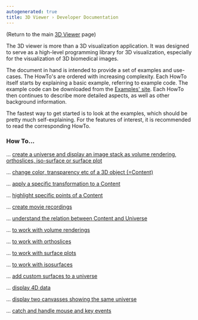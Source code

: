 ```yaml
---
autogenerated: true
title: 3D Viewer › Developer Documentation
---
```


(Return to the main [3D Viewer](/plugins/3d-viewer) page)

The 3D viewer is more than a 3D visualization application. It was designed to serve as a high-level programming library for 3D visualization, especially for the visualization of 3D biomedical images.

The document in hand is intended to provide a set of examples and use-cases. The HowTo's are ordered with increasing complexity. Each HowTo itself starts by explaining a basic example, referring to example code. The example code can be downloaded from the [Examples' site](/plugins/3d-viewer/example-code). Each HowTo then continues to describe more detailed aspects, as well as other background information.

The fastest way to get started is to look at the examples, which should be pretty much self-explaining. For the features of interest, it is recommended to read the corresponding HowTo.

### How To...

... [create a universe and display an image stack as volume rendering, orthoslices, iso-surface or surface plot](/plugins/3d-viewer/display-a-stack)

... [change color, transparency etc of a 3D object (=Content)](/plugins/3d-viewer/change-attributes)

... [apply a specific transformation to a Content](/plugins/3d-viewer/apply-transformation)

... [highlight specific points of a Content](/plugins/3d-viewer/highlight-points)

... [create movie recordings](/plugins/3d-viewer/record-a-movie)

... [understand the relation between Content and Universe](/plugins/3d-viewer/content-structure)

... [to work with volume renderings](/plugins/3d-viewer/volume-rendering)

... [to work with orthoslices](/plugins/3d-viewer/orthoslices)

... [to work with surface plots](/plugins/3d-viewer/surface-plot)

... [to work with isosurfaces](/plugins/3d-viewer/isosurface)

... [add custom surfaces to a universe](/plugins/3d-viewer/custom-surface)

... [display 4D data](/plugins/3d-viewer/4d-viewer)

... [display two canvasses showing the same universe](/plugins/3d-viewer/two-canvasses)

... [catch and handle mouse and key events](/plugins/3d-viewer/custombehavior)

